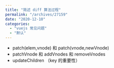 ```yaml
---
title: "简述 diff 算法过程"
permalink: "/archives/27159"
date: "2020-12-10"
categories: 
  - "vuejs 常见问题"
  - "默认"
---
```


- patch(elem,vnode) 和 patch(vnode,newVnode)
- patchVnode 和 addVnodes 和 removeVnodes
- updateChildren （key 的重要性）
